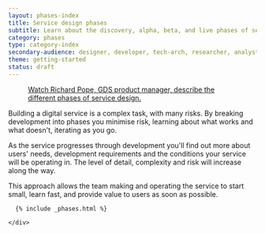 ```yaml
---
layout: phases-index
title: Service design phases
subtitle: Learn about the discovery, alpha, beta, and live phases of service design
category: phases
type: category-index
secondary-audience: designer, developer, tech-arch, researcher, analyst
theme: getting-started
status: draft
---
```


<div class="phases-intro">
  <figure class="media-player-wrapper video" width="420" height="260" ><a href="https://www.youtube.com/watch?v=_cyI7DMhgYc">Watch Richard Pope, GDS product manager, describe the different phases of service design.</a></figure>

  <p>Building a digital service is a complex task, with many risks. By breaking development into phases you minimise risk, learning about what works and what doesn't, iterating as you go.</p>

  <p>As the service progresses through development you'll find out more about users' needs, development requirements and the conditions your service will be operating in. The level of detail, complexity and risk will increase along the way.</p>

  <p>This approach allows the team making and operating the service to start small, learn fast, and provide value to users as soon as possible.</p>
</div>

<div class="timeline">
  <div class="inner">
    <div class="service-life">

      {% include _phases.html %}

    </div>
  </div>
</div>

